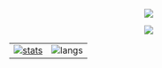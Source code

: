 <p align="center">
<img src="https://capsule-render.vercel.app/api?type=waving&color=timeGradient&height=300&&section=header&text=HI&nbsp;THERE!&fontSize=90&fontAlign=50&fontAlignY=30&desc=I'm&nbsp;LeoTan&descAlign=50&descSize=30&descAlignY=60&animation=twinkling" />
</p>


<p align="center">
<img src="https://readme-typing-svg.demolab.com?font=Fira Code&size=25&pause=1000&color=0C82F7&center=true&vCenter=true&random=false&width=600&lines=Welcome+to+my+GitHub+profile+page!" />
</p>
<table align="center">
    <tr>
        <td>
            <a href="https://github.com/LeoTan2004"><img src="https://github-readme-stats.vercel.app/api?username=LeoTan2004&theme=default&show_icons=true&hide_border=true&count_private=true" alt="stats"></a>
        </td>
        <td>
            <img src="https://github-readme-stats.vercel.app/api/top-langs/?username=LeoTan2004&hide_border=true" alt="langs">
        </td>
    </tr>
</table>
